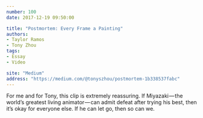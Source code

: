 ```yaml
---
number: 100
date: 2017-12-19 09:50:00

title: "Postmortem: Every Frame a Painting"
authors:
- Taylor Ramos
- Tony Zhou
tags:
- Essay
- Video

site: "Medium"
address: "https://medium.com/@tonyszhou/postmortem-1b338537fabc"
---
```


For me and for Tony, this clip is extremely reassuring. If Miyazaki — the world’s greatest living animator — can admit defeat after trying his best, then it’s okay for everyone else. If he can let go, then so can we.
